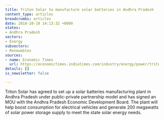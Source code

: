 ```yaml
---
title: Triton Solar to manufacture solar batteries in Andhra Pradesh
content_type: articles
breadcrumbs: articles
date: 2018-10-10 14:13:32 +0000
states:
- Andhra Pradesh
sectors:
- Energy
subsectors:
- Renewables
sources:
- name: Economic Times
  url: https://economictimes.indiatimes.com/industry/energy/power/triton-agrees-to-set-up-solar-battery-plant-in-andhra-pradesh/articleshow/65954856.cms
details: []
is_newsletter: false

---
```

Triton Solar has agreed to set up a solar batteries manufacturing plant in Andhra Pradesh under public-private partnership model and has signed an MOU with the Andhra Pradesh Economic Development Board. The plant will help boost consumption for electrical vehicles and generate 200 megawatts of solar power storage supply to meet the state solar energy needs.    
